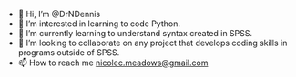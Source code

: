 - 👋 Hi, I’m @DrNDennis
- 👀 I’m interested in learning to code Python.
- 🌱 I’m currently learning to understand syntax created in SPSS.
- 💞️ I’m looking to collaborate on any project that develops coding skills in programs outside of SPSS.
- 📫 How to reach me nicolec.meadows@gmail.com

<!---
DrNDennis/DrNDennis is a ✨ special ✨ repository because its `README.md` (this file) appears on your GitHub profile.
You can click the Preview link to take a look at your changes.
--->
